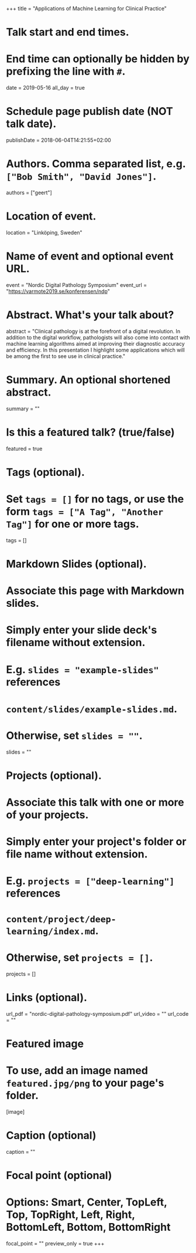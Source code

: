 +++
title = "Applications of Machine Learning for Clinical Practice"

# Talk start and end times.
#   End time can optionally be hidden by prefixing the line with `#`.
date = 2019-05-16
all_day = true

# Schedule page publish date (NOT talk date).
publishDate = 2018-06-04T14:21:55+02:00

# Authors. Comma separated list, e.g. `["Bob Smith", "David Jones"]`.
authors = ["geert"]

# Location of event.
location = "Linköping, Sweden"

# Name of event and optional event URL.
event = "Nordic Digital Pathology Symposium"
event_url = "https://varmote2019.se/konferensen/ndp"

# Abstract. What's your talk about?
abstract = "Clinical pathology is at the forefront of a digital revolution. In addition to the digital workflow, pathologists will also come into contact with machine learning algorithms aimed at improving their diagnostic accuracy and efficiency. In this presentation I highlight some applications which will be among the first to see use in clinical practice."

# Summary. An optional shortened abstract.
summary = ""

# Is this a featured talk? (true/false)
featured = true

# Tags (optional).
#   Set `tags = []` for no tags, or use the form `tags = ["A Tag", "Another Tag"]` for one or more tags.
tags = []

# Markdown Slides (optional).
#   Associate this page with Markdown slides.
#   Simply enter your slide deck's filename without extension.
#   E.g. `slides = "example-slides"` references 
#   `content/slides/example-slides.md`.
#   Otherwise, set `slides = ""`.
slides = ""

# Projects (optional).
#   Associate this talk with one or more of your projects.
#   Simply enter your project's folder or file name without extension.
#   E.g. `projects = ["deep-learning"]` references 
#   `content/project/deep-learning/index.md`.
#   Otherwise, set `projects = []`.
projects = []

# Links (optional).
url_pdf = "nordic-digital-pathology-symposium.pdf"
url_video = ""
url_code = ""

# Featured image
# To use, add an image named `featured.jpg/png` to your page's folder. 
[image]
  # Caption (optional)
  caption = ""

  # Focal point (optional)
  # Options: Smart, Center, TopLeft, Top, TopRight, Left, Right, BottomLeft, Bottom, BottomRight
  focal_point = ""
  preview_only = true
+++
